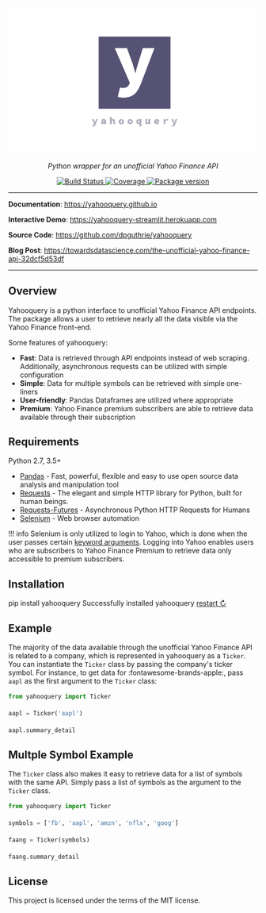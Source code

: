 <p align="center">
    <a href="#"><img src="img/banner_image_2.png"></a>
</p>
<p align="center">
    <em>Python wrapper for an unofficial Yahoo Finance API</em>
</p>
<p align="center">
    <a href="https://travis-ci.com/dpguthrie/yahooquery" target="_blank">
        <img src="https://travis-ci.com/dpguthrie/yahooquery.svg?branch=master" alt="Build Status">
    </a>
    <a href="https://codecov.io/gh/dpguthrie/yahooquery" target="_blank">
        <img src="https://img.shields.io/codecov/c/github/dpguthrie/yahooquery" alt="Coverage">
    </a>
    <a href="https://pypi.org/project/yahooquery" target="_blank">
        <img src="https://badge.fury.io/py/yahooquery.svg" alt="Package version">
    </a>
</p>

---

**Documentation**: <a target="_blank" href="https://yahooquery.github.io">https://yahooquery.github.io</a>

**Interactive Demo**: <a target="_blank" href="https://yahooquery-streamlit.herokuapp.com">https://yahooquery-streamlit.herokuapp.com</a>

**Source Code**: <a target="_blank" href="https://github.com/dpguthrie/yahooquery">https://github.com/dpguthrie/yahooquery</a>

**Blog Post**: <a target="_blank" href="https://towardsdatascience.com/the-unofficial-yahoo-finance-api-32dcf5d53df">https://towardsdatascience.com/the-unofficial-yahoo-finance-api-32dcf5d53df</a>

---

## Overview

Yahooquery is a python interface to unofficial Yahoo Finance API endpoints.  The package allows a user to retrieve nearly all the data visible via the Yahoo Finance front-end.

Some features of yahooquery:

- **Fast**:  Data is retrieved through API endpoints instead of web scraping.  Additionally, asynchronous requests can be utilized with simple configuration
- **Simple**:  Data for multiple symbols can be retrieved with simple one-liners
- **User-friendly**:  Pandas Dataframes are utilized where appropriate
- **Premium**:  Yahoo Finance premium subscribers are able to retrieve data available through their subscription

## Requirements

Python 2.7, 3.5+

- [Pandas](https://pandas.pydata.org) - Fast, powerful, flexible and easy to use open source data analysis and manipulation tool
- [Requests](https://requests.readthedocs.io/en/master/) - The elegant and simple HTTP library for Python, built for human beings.
- [Requests-Futures](https://github.com/ross/requests-futures) - Asynchronous Python HTTP Requests for Humans
- [Selenium](https://www.selenium.dev/selenium/docs/api/py/) - Web browser automation

!!! info
    Selenium is only utilized to login to Yahoo, which is done when the user passes certain [keyword arguments](guide/ticker/keyword_arguments.md#username-and-password).  Logging into Yahoo enables users who are subscribers to Yahoo Finance Premium to retrieve data only accessible to premium subscribers.

## Installation

<div class="termynal" data-termynal data-ty-typeDelay="40" data-ty-lineDelay="700">
    <span data-ty="input">pip install yahooquery</span>
    <span data-ty="progress"></span>
    <span data-ty>Successfully installed yahooquery</span>
    <a href="#" data-terminal-control="">restart ↻</a>
</div>

## Example

The majority of the data available through the unofficial Yahoo Finance API is related to a company, which is represented in yahooquery as a `Ticker`.  You can instantiate the `Ticker` class by passing the company's ticker symbol.  For instance, to get data for :fontawesome-brands-apple:, pass `aapl` as the first argument to the `Ticker` class:

```python
from yahooquery import Ticker

aapl = Ticker('aapl')

aapl.summary_detail
```

## Multple Symbol Example

The `Ticker` class also makes it easy to retrieve data for a list of symbols with the same API.  Simply pass a list of symbols as the argument to the `Ticker` class.

```python
from yahooquery import Ticker

symbols = ['fb', 'aapl', 'amzn', 'nflx', 'goog']

faang = Ticker(symbols)

faang.summary_detail
```

## License

This project is licensed under the terms of the MIT license.
